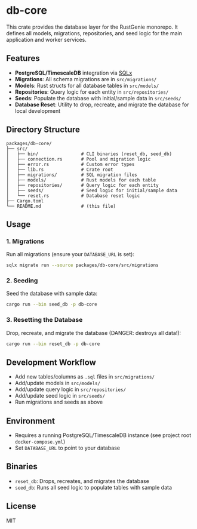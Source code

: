 # db-core

This crate provides the database layer for the RustGenie monorepo. It defines all models, migrations, repositories, and seed logic for the main application and worker services.

## Features
- **PostgreSQL/TimescaleDB** integration via [SQLx](https://github.com/launchbadge/sqlx)
- **Migrations**: All schema migrations are in `src/migrations/`
- **Models**: Rust structs for all database tables in `src/models/`
- **Repositories**: Query logic for each entity in `src/repositories/`
- **Seeds**: Populate the database with initial/sample data in `src/seeds/`
- **Database Reset**: Utility to drop, recreate, and migrate the database for local development

## Directory Structure

```
packages/db-core/
├── src/
│   ├── bin/                # CLI binaries (reset_db, seed_db)
│   ├── connection.rs       # Pool and migration logic
│   ├── error.rs            # Custom error types
│   ├── lib.rs              # Crate root
│   ├── migrations/         # SQL migration files
│   ├── models/             # Rust models for each table
│   ├── repositories/       # Query logic for each entity
│   ├── seeds/              # Seed logic for initial/sample data
│   └── reset.rs            # Database reset logic
├── Cargo.toml
└── README.md               # (this file)
```

## Usage

### 1. Migrations
Run all migrations (ensure your `DATABASE_URL` is set):

```bash
sqlx migrate run --source packages/db-core/src/migrations
```

### 2. Seeding
Seed the database with sample data:

```bash
cargo run --bin seed_db -p db-core
```

### 3. Resetting the Database
Drop, recreate, and migrate the database (DANGER: destroys all data!):

```bash
cargo run --bin reset_db -p db-core
```

## Development Workflow
- Add new tables/columns as `.sql` files in `src/migrations/`
- Add/update models in `src/models/`
- Add/update query logic in `src/repositories/`
- Add/update seed logic in `src/seeds/`
- Run migrations and seeds as above

## Environment
- Requires a running PostgreSQL/TimescaleDB instance (see project root `docker-compose.yml`)
- Set `DATABASE_URL` to point to your database

## Binaries
- `reset_db`: Drops, recreates, and migrates the database
- `seed_db`: Runs all seed logic to populate tables with sample data

## License
MIT 